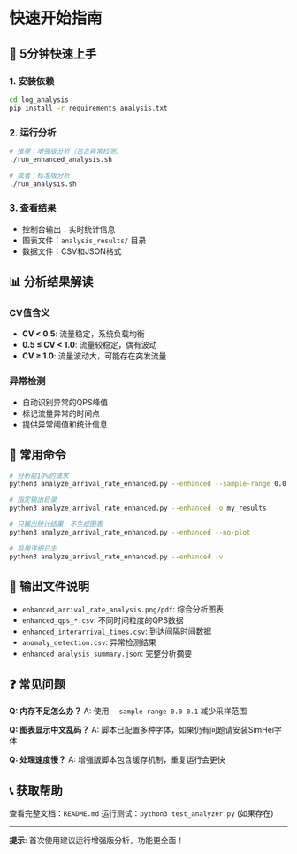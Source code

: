 # 快速开始指南

## 🚀 5分钟快速上手

### 1. 安装依赖
```bash
cd log_analysis
pip install -r requirements_analysis.txt
```

### 2. 运行分析
```bash
# 推荐：增强版分析（包含异常检测）
./run_enhanced_analysis.sh

# 或者：标准版分析
./run_analysis.sh
```

### 3. 查看结果
- 控制台输出：实时统计信息
- 图表文件：`analysis_results/` 目录
- 数据文件：CSV和JSON格式

## 📊 分析结果解读

### CV值含义
- **CV < 0.5**: 流量稳定，系统负载均衡
- **0.5 ≤ CV < 1.0**: 流量较稳定，偶有波动
- **CV ≥ 1.0**: 流量波动大，可能存在突发流量

### 异常检测
- 自动识别异常的QPS峰值
- 标记流量异常的时间点
- 提供异常阈值和统计信息

## 🔧 常用命令

```bash
# 分析前10%的请求
python3 analyze_arrival_rate_enhanced.py --enhanced --sample-range 0.0 0.1

# 指定输出目录
python3 analyze_arrival_rate_enhanced.py --enhanced -o my_results

# 只输出统计结果，不生成图表
python3 analyze_arrival_rate_enhanced.py --enhanced --no-plot

# 启用详细日志
python3 analyze_arrival_rate_enhanced.py --enhanced -v
```

## 📁 输出文件说明

- `enhanced_arrival_rate_analysis.png/pdf`: 综合分析图表
- `enhanced_qps_*.csv`: 不同时间粒度的QPS数据
- `enhanced_interarrival_times.csv`: 到达间隔时间数据
- `anomaly_detection.csv`: 异常检测结果
- `enhanced_analysis_summary.json`: 完整分析摘要

## ❓ 常见问题

**Q: 内存不足怎么办？**
A: 使用 `--sample-range 0.0 0.1` 减少采样范围

**Q: 图表显示中文乱码？**
A: 脚本已配置多种字体，如果仍有问题请安装SimHei字体

**Q: 处理速度慢？**
A: 增强版脚本包含缓存机制，重复运行会更快

## 📞 获取帮助

查看完整文档：`README.md`
运行测试：`python3 test_analyzer.py` (如果存在)

---

**提示**: 首次使用建议运行增强版分析，功能更全面！ 